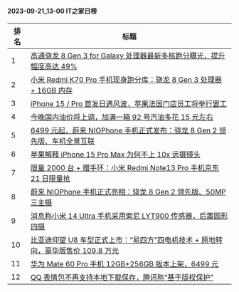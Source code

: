 #### 2023-09-21_13-00  IT之家日榜

| 排名 | 标题|
| --- | ---|
| 1 | [高通骁龙 8 Gen 3 for Galaxy 处理器最新多核跑分曝光，提升幅度高达 49%](https://www.ithome.com/0/720/512.htm) |
| 2 | [小米 Redmi K70 Pro 手机现身跑分库：骁龙 8 Gen 3 处理器 + 16GB 内存](https://www.ithome.com/0/720/442.htm) |
| 3 | [iPhone 15 / Pro 首发日遇风波，苹果法国门店员工将举行罢工](https://www.ithome.com/0/720/420.htm) |
| 4 | [今晚国内油价将上调，加满一箱 92 号汽油多花 15 元左右](https://www.ithome.com/0/720/453.htm) |
| 5 | [6499 元起，蔚来 NIOPhone 手机正式发布：骁龙 8 Gen 2 领先版、车机全景互联](https://www.ithome.com/0/720/590.htm) |
| 6 | [苹果解释 iPhone 15 Pro Max 为何不上 10x 远摄镜头](https://www.ithome.com/0/720/522.htm) |
| 7 | [限量 2000 台 + 赠手环：小米 Redmi Note13 Pro 手机京东 21 日限量抢](https://www.ithome.com/0/720/416.htm) |
| 8 | [蔚来 NIOPhone 手机正式亮相：骁龙 8 Gen 2 领先版、50MP 三主摄](https://www.ithome.com/0/720/584.htm) |
| 9 | [消息称小米 14 Ultra 手机采用索尼 LYT900 传感器，后置圆形四摄](https://www.ithome.com/0/720/455.htm) |
| 10 | [比亚迪仰望 U8 车型正式上市：“易四方”四电机技术 + 原地转向，豪华版售价 109.8 万元](https://www.ithome.com/0/720/489.htm) |
| 11 | [华为 Mate 60 Pro 手机 12GB+256GB 版本上架，6499 元](https://www.ithome.com/0/720/577.htm) |
| 12 | [QQ 表情包不再支持本地下载保存，腾讯称“基于版权保护”](https://www.ithome.com/0/720/367.htm) |
